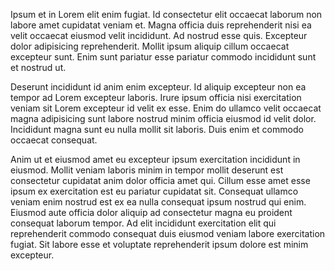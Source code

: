 Ipsum et in Lorem elit enim fugiat. Id consectetur elit occaecat laborum non labore amet cupidatat veniam et. Magna officia duis reprehenderit nisi ea velit occaecat eiusmod velit incididunt. Ad nostrud esse quis. Excepteur dolor adipisicing reprehenderit. Mollit ipsum aliquip cillum occaecat excepteur sunt. Enim sunt pariatur esse pariatur commodo incididunt sunt et nostrud ut.

Deserunt incididunt id anim enim excepteur. Id aliquip excepteur non ea tempor ad Lorem excepteur laboris. Irure ipsum officia nisi exercitation veniam sit Lorem excepteur id velit ex esse. Enim do ullamco velit occaecat magna adipisicing sunt labore nostrud minim officia eiusmod id velit dolor. Incididunt magna sunt eu nulla mollit sit laboris. Duis enim et commodo occaecat consequat.

Anim ut et eiusmod amet eu excepteur ipsum exercitation incididunt in eiusmod. Mollit veniam laboris minim in tempor mollit deserunt est consectetur cupidatat anim dolor officia amet qui. Cillum esse amet esse ipsum ex exercitation est eu pariatur cupidatat sit. Consequat ullamco veniam enim nostrud est ex ea nulla consequat ipsum nostrud qui enim. Eiusmod aute officia dolor aliquip ad consectetur magna eu proident consequat laborum tempor. Ad elit incididunt exercitation elit qui reprehenderit commodo consequat duis eiusmod veniam labore exercitation fugiat. Sit labore esse et voluptate reprehenderit ipsum dolore est minim excepteur.